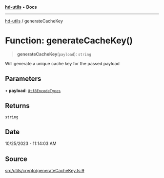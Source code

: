 [**hd-utils**](../README.md) • **Docs**

***

[hd-utils](../globals.md) / generateCacheKey

# Function: generateCacheKey()

> **generateCacheKey**(`payload`): `string`

Will generate a unique cache key for the passed payload

## Parameters

• **payload**: [`Utf8EncodeTypes`](../type-aliases/Utf8EncodeTypes.md)

## Returns

`string`

## Date

10/25/2023 - 11:14:03 AM

## Source

[src/utils/crypto/generateCacheKey.ts:9](https://github.com/AhmadHddad/h-utils/blob/8e9e542f98b1a43a336ce585dc8666b21b0e894d/src/utils/crypto/generateCacheKey.ts#L9)
